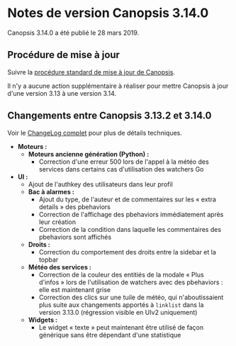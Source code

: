 # Notes de version Canopsis 3.14.0

Canopsis 3.14.0 a été publié le 28 mars 2019.

## Procédure de mise à jour

Suivre la [procédure standard de mise à jour de Canopsis](../guide-administration/mise-a-jour/index.md).

Il n'y a aucune action supplémentaire à réaliser pour mettre Canopsis à jour d'une version 3.13 à une version 3.14.

## Changements entre Canopsis 3.13.2 et 3.14.0

Voir le [ChangeLog complet](https://git.canopsis.net/canopsis/canopsis/blob/develop/CHANGELOG.md) pour plus de détails techniques.

*  **Moteurs :**
    *  **Moteurs ancienne génération (Python) :**
        *  Correction d'une erreur 500 lors de l'appel à la météo des services dans certains cas d'utilisation des watchers Go
*  **UI :**
    *  Ajout de l'authkey des utilisateurs dans leur profil
    *  **Bac à alarmes :**
        *  Ajout du type, de l'auteur et de commentaires sur les « extra details » des pbehaviors
        *  Correction de l'affichage des pbehaviors immédiatement après leur création
        *  Correction de la condition dans laquelle les commentaires des pbehaviors sont affichés
    *  **Droits :**
        *  Correction du comportement des droits entre la sidebar et la topbar
    *  **Météo des services :**
        *  Correction de la couleur des entitiés de la modale « Plus d'infos » lors de l'utilisation de watchers avec des pbehaviors : elle est maintenant grise
        *  Correction des clics sur une tuile de météo, qui n'aboutissaient plus suite aux changements apportés à `linklist` dans la version 3.13.0 (régression visible en UIv2 uniquement)
    *  **Widgets :**
        *  Le widget « texte » peut maintenant être utilisé de façon générique sans être dépendant d'une statistique
